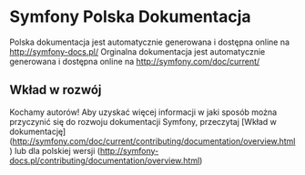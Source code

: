 Symfony Polska Dokumentacja
=====================

Polska dokumentacja jest automatycznie generowana i dostępna online na http://symfony-docs.pl/
Orginalna dokumentacja jest automatycznie generowana i dostępna online na http://symfony.com/doc/current/

Wkład w rozwój
-----------

Kochamy autorów! Aby uzyskać więcej informacji w jaki sposób można przyczynić się do rozwoju
dokumentacji Symfony, przeczytaj [Wkład w dokumentację] (http://symfony.com/doc/current/contributing/documentation/overview.html) lub dla polskiej wersji (http://symfony-docs.pl/contributing/documentation/overview.html)
